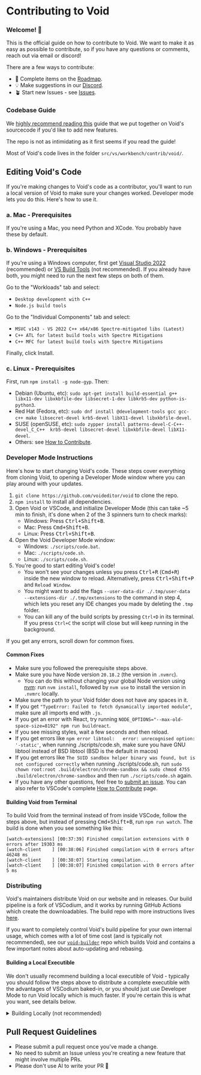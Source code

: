 # Contributing to Void
### Welcome! 👋
This is the official guide on how to contribute to Void. We want to make it as easy as possible to contribute, so if you have any questions or comments, reach out via email or discord!

There are a few ways to contribute:

- 💫 Complete items on the [Roadmap](https://github.com/orgs/voideditor/projects/2).
- 💡 Make suggestions in our [Discord](https://discord.gg/RSNjgaugJs).
- 🪴 Start new Issues - see [Issues](https://github.com/voideditor/void/issues).



### Codebase Guide

We [highly recommend reading this](https://github.com/voideditor/void/blob/main/VOID_CODEBASE_GUIDE.md) guide that we put together on Void's sourcecode if you'd like to add new features.

The repo is not as intimidating as it first seems if you read the guide!

Most of Void's code lives in the folder `src/vs/workbench/contrib/void/`.



## Editing Void's Code

If you're making changes to Void's code as a contributor, you'll want to run a local version of Void to make sure your changes worked. Developer mode lets you do this. Here's how to use it.

### a. Mac - Prerequisites

If you're using a Mac, you need Python and XCode. You probably have these by default.

### b. Windows - Prerequisites

If you're using a Windows computer, first get [Visual Studio 2022](https://visualstudio.microsoft.com/thank-you-downloading-visual-studio/?sku=Community) (recommended) or [VS Build Tools](https://visualstudio.microsoft.com/thank-you-downloading-visual-studio/?sku=BuildTools) (not recommended). If you already have both, you might need to run the next few steps on both of them.

Go to the "Workloads" tab and select:
- `Desktop development with C++`
- `Node.js build tools`

Go to the "Individual Components" tab and select:
- `MSVC v143 - VS 2022 C++ x64/x86 Spectre-mitigated libs (Latest)`
- `C++ ATL for latest build tools with Spectre Mitigations`
- `C++ MFC for latest build tools with Spectre Mitigations`

Finally, click Install.

### c. Linux - Prerequisites

First, run `npm install -g node-gyp`. Then:

- Debian (Ubuntu, etc): `sudo apt-get install build-essential g++ libx11-dev libxkbfile-dev libsecret-1-dev libkrb5-dev python-is-python3`.
- Red Hat (Fedora, etc): `sudo dnf install @development-tools gcc gcc-c++ make libsecret-devel krb5-devel libX11-devel libxkbfile-devel`.
- SUSE (openSUSE, etc): `sudo zypper install patterns-devel-C-C++-devel_C_C++  krb5-devel libsecret-devel libxkbfile-devel libX11-devel`.
- Others: see [How to Contribute](https://github.com/microsoft/vscode/wiki/How-to-Contribute).

### Developer Mode Instructions

Here's how to start changing Void's code. These steps cover everything from cloning Void, to opening a Developer Mode window where you can play around with your updates.

1. `git clone https://github.com/voideditor/void` to clone the repo.
2. `npm install` to install all dependencies.
3. Open Void or VSCode, and initialize Developer Mode (this can take ~5 min to finish, it's done when 2 of the 3 spinners turn to check marks):
   - Windows: Press <kbd>Ctrl+Shift+B</kbd>.
   - Mac: Press <kbd>Cmd+Shift+B</kbd>.
   - Linux: Press <kbd>Ctrl+Shift+B</kbd>.
4. Open the Void Developer Mode window:
   - Windows: `./scripts/code.bat`.
   - Mac: `./scripts/code.sh`.
   - Linux: `./scripts/code.sh`.
5. You're good to start editing Void's code! 
   - You won't see your changes unless you press <kbd>Ctrl+R</kbd> (<kbd>Cmd+R</kbd>) inside the new window to reload. Alternatively, press <kbd>Ctrl+Shift+P</kbd> and `Reload Window`.
   - You might want to add the flags `--user-data-dir ./.tmp/user-data --extensions-dir ./.tmp/extensions` to the command in step 4, which lets you reset any IDE changes you made by deleting the `.tmp` folder.
	- You can kill any of the build scripts by pressing `Ctrl+D` in its terminal. If you press `Ctrl+C` the script will close but will keep running in the background.

If you get any errors, scroll down for common fixes.

#### Common Fixes

- Make sure you followed the prerequisite steps above.
- Make sure you have Node version `20.18.2` (the version in `.nvmrc`).
    - You can do this without changing your global Node version using [nvm](https://github.com/nvm-sh/nvm): run `nvm install`, followed by `nvm use` to install the version in `.nvmrc` locally.
- Make sure the path to your Void folder does not have any spaces in it.
- If you get `"TypeError: Failed to fetch dynamically imported module"`, make sure all imports end with `.js`.
- If you get an error with React, try running `NODE_OPTIONS="--max-old-space-size=8192" npm run buildreact`.
- If you see missing styles, wait a few seconds and then reload.
- If you get errors like `npm error libtool:   error: unrecognised option: '-static'`,  when running ./scripts/code.sh, make sure you have GNU libtool instead of BSD libtool (BSD is the default in macos)
- If you get errors like `The SUID sandbox helper binary was found, but is not configured correctly` when running ./scripts/code.sh, run
`sudo chown root:root .build/electron/chrome-sandbox && sudo chmod 4755 .build/electron/chrome-sandbox` and then run `./scripts/code.sh` again.
- If you have any other questions, feel free to [submit an issue](https://github.com/voideditor/void/issues/new). You can also refer to VSCode's complete [How to Contribute](https://github.com/microsoft/vscode/wiki/How-to-Contribute) page.



#### Building Void from Terminal

To build Void from the terminal instead of from inside VSCode, follow the steps above, but instead of pressing <kbd>Cmd+Shift+B</kbd>, run `npm run watch`. The build is done when you see something like this:

```
[watch-extensions] [00:37:39] Finished compilation extensions with 0 errors after 19303 ms
[watch-client    ] [00:38:06] Finished compilation with 0 errors after 46248 ms
[watch-client    ] [00:38:07] Starting compilation...
[watch-client    ] [00:38:07] Finished compilation with 0 errors after 5 ms
```



### Distributing
Void's maintainers distribute Void on our website and in releases. Our build pipeline is a fork of VSCodium, and it works by running GitHub Actions which create the downloadables. The build repo with more instructions lives [here](https://github.com/voideditor/void-builder).

If you want to completely control Void's build pipeline for your own internal usage, which comes with a lot of time cost (and is typically not recommended), see our [`void-builder`](https://github.com/voideditor/void-builder) repo which builds Void and contains a few important notes about auto-updating and rebasing.


#### Building a Local Executible
We don't usually recommend building a local executible of Void - typically you should follow the steps above to distribute a complete executible with the advantages of VSCodium baked-in, or you should just use Developer Mode to run Void locally which is much faster. If you're certain this is what you want, see details below.

<details>
	<summary> Building Locally (not recommended)</summary>
If you're certain you want to build a local executible of Void, follow these steps. It can take ~25 minutes.

Make sure you've already built Void first, then run one of the following commands. This will create a folder named `VSCode-darwin-arm64` or similar outside of the void/ repo (see below). 


##### Mac
- `npm run gulp vscode-darwin-arm64` - most common (Apple Silicon)
- `npm run gulp vscode-darwin-x64` (Intel)

##### Windows
- `npm run gulp vscode-win32-x64` - most common
- `npm run gulp vscode-win32-arm64`

##### Linux
- `npm run gulp vscode-linux-x64` - most common
- `npm run gulp vscode-linux-arm64`


##### Local Executible Output

The local executible will be located in a folder outside of `void/`:
```bash
workspace/
├── void/   # Your Void fork
└── VSCode-darwin-arm64/ # Generated output
```

</details>


## Pull Request Guidelines


- Please submit a pull request once you've made a change.
- No need to submit an Issue unless you're creating a new feature that might involve multiple PRs.
- Please don't use AI to write your PR 🙂





